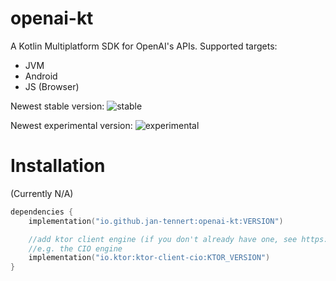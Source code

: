 # openai-kt

A Kotlin Multiplatform SDK for OpenAI's APIs.
Supported targets:
- JVM
- Android
- JS (Browser)

Newest stable version: ![stable](https://img.shields.io/github/release/jan-tennert/openai-kt?label=stable)

Newest experimental version: ![experimental](https://img.shields.io/maven-central/v/io.github.jan-tennert/openai-kt?label=experimental)

# Installation

(Currently N/A)

```kotlin
dependencies {
    implementation("io.github.jan-tennert:openai-kt:VERSION")

    //add ktor client engine (if you don't already have one, see https://ktor.io/docs/http-client-engines.html for all engines)
    //e.g. the CIO engine
    implementation("io.ktor:ktor-client-cio:KTOR_VERSION")
}
```